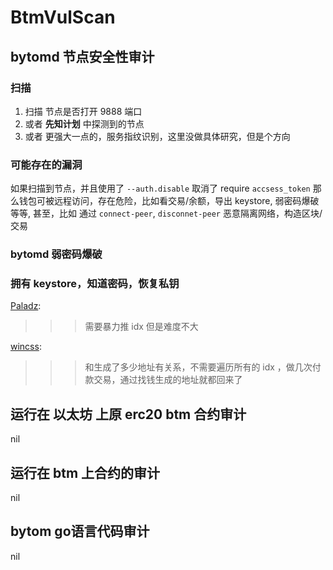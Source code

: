 # BtmVulScan

## bytomd 节点安全性审计
### 扫描
1. 扫描 节点是否打开 9888 端口
2. 或者 __先知计划__ 中探测到的节点
3. 或者 更强大一点的，服务指纹识别，这里没做具体研究，但是个方向

### 可能存在的漏洞
如果扫描到节点，并且使用了 `--auth.disable` 取消了 require  `accsess_token` 那么钱包可被远程访问，存在危险，比如看交易/余额，导出 keystore, 弱密码爆破 等等,
甚至，比如 通过 `connect-peer`, `disconnet-peer` 恶意隔离网络，构造区块/交易

### bytomd 弱密码爆破


### 拥有 keystore，知道密码，恢复私钥
[Paladz](https://github.com/Paladz): 
>>>需要暴力推 idx 但是难度不大

[wincss](https://github.com/wincss):
>>>和生成了多少地址有关系，不需要遍历所有的 idx ，做几次付款交易，通过找钱生成的地址就都回来了

## 运行在 以太坊 上原 erc20 btm 合约审计
nil

## 运行在 btm 上合约的审计
nil

## bytom go语言代码审计
nil
